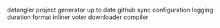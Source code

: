 detangler
project generator
up to date
github sync
configuration
logging
duration format
inliner
voter
downloader
compiler
